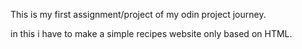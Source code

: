 This is my first assignment/project of my odin project journey.

in this i have to make a simple recipes website only based on HTML.

